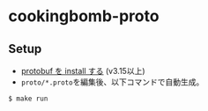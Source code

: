 # cookingbomb-proto

## Setup

- [protobuf を install する](https://grpc.io/docs/protoc-installation/) (v3.15以上)
- `proto/*.proto`を編集後、以下コマンドで自動生成。

```
$ make run
```

